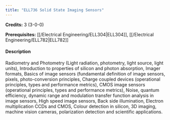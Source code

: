 ```yaml
---
title: "ELL736 Solid State Imaging Sensors"
---
```

**Credits:** 3 (3-0-0)

**Prerequisites:** [[/Electrical Engineering/ELL304|ELL304]], [[/Electrical Engineering/ELL782|ELL782]]

#### Description
Radiometry and Photometry (Light radiation, photometry, light source, light units), Introduction to properties of silicon and photon absorption, Imager formats, Basics of image sensors (fundamental definition of image sensors, pixels, photo-conversion principles, Charge coupled devices (operational principles, types and performance metrics), CMOS image sensors (operational principles, types and performance metrics), Noise, quantum efficiency, dynamic range and modulation transfer function analysis in image sensors, High speed image sensors, Back side illumination, Electron multiplication CCDs and CMOS, Colour detection in silicon, 3D imaging, machine vision cameras, polarization detection and scientific applications.
